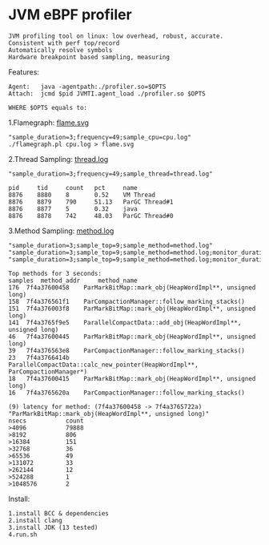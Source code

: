 # JVM eBPF profiler

    JVM profiling tool on linux: low overhead, robust, accurate. 
    Consistent with perf top/record
    Automatically resolve symbols
    Hardware breakpoint based sampling, measuring

Features: 

    Agent:   java -agentpath:./profiler.so=$OPTS
    Attach:  jcmd $pid JVMTI.agent_load ./profiler.so $OPTS
    
    WHERE $OPTS equals to:

1.Flamegraph: [flame.svg](https://github.com/weixingsun/jBProF/blob/master/flame.svg)

    "sample_duration=3;frequency=49;sample_cpu=cpu.log"
    ./flamegraph.pl cpu.log > flame.svg

2.Thread Sampling: [thread.log](https://github.com/weixingsun/jBProF/blob/master/thread.log)

    "sample_duration=3;frequency=49;sample_thread=thread.log"
    
    pid 	tid 	count	pct		name
    8876	8880	8		0.52	VM Thread
    8876	8879	790		51.13	ParGC Thread#1
    8876	8877	5		0.32	java
    8876	8878	742		48.03	ParGC Thread#0

3.Method Sampling: [method.log](https://github.com/weixingsun/jBProF/blob/master/method.log)

    "sample_duration=3;sample_top=9;sample_method=method.log"
    "sample_duration=3;sample_top=9;sample_method=method.log;monitor_duration=1;count_top=3"
    "sample_duration=3;sample_top=9;sample_method=method.log;monitor_duration=1;lat_top=1"
    
    Top methods for 3 seconds:
    samples	 method_addr	 method_name
    176	 7f4a37600458	 ParMarkBitMap::mark_obj(HeapWordImpl**, unsigned long)
    158	 7f4a376561f1	 ParCompactionManager::follow_marking_stacks()
    151	 7f4a376003f8	 ParMarkBitMap::mark_obj(HeapWordImpl**, unsigned long)
    141	 7f4a3765f9e5	 ParallelCompactData::add_obj(HeapWordImpl**, unsigned long)
    46	 7f4a37600445	 ParMarkBitMap::mark_obj(HeapWordImpl**, unsigned long)
    39	 7f4a376563e8	 ParCompactionManager::follow_marking_stacks()
    23	 7f4a3766414b	 ParallelCompactData::calc_new_pointer(HeapWordImpl**, ParCompactionManager*)
    18	 7f4a37600415	 ParMarkBitMap::mark_obj(HeapWordImpl**, unsigned long)
    16	 7f4a3765620a	 ParCompactionManager::follow_marking_stacks()

    (9) latency for method: (7f4a37600458 -> 7f4a3765722a)	"ParMarkBitMap::mark_obj(HeapWordImpl**, unsigned long)"
    nsecs           count
    >4096           79888	 
    >8192           806	 
    >16384          151	 
    >32768          36	 
    >65536          49	 
    >131072         33	 
    >262144         12	 
    >524288         1	 
    >1048576        2	 


Install:

    1.install BCC & dependencies
    2.install clang
    3.install JDK (13 tested)
    4.run.sh
